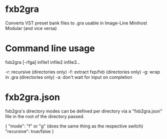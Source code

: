 # fxb2gra
Converts VST preset bank files to .gra usable in Image-Line Minihost Modular (and vice versa)

# Command line usage
fxb2gra [-rfga] infile1 infile2 infile3...

-r: recursive (directories only)
-f: extract fxp/fxb (directories only)
-g: wrap in .gra (directories only)
-a: don't wait for input on completion

# fxb2gra.json
fxb2gra's directory modes can be defined per directory via a "fxb2gra.json" file in the root of the directory passed.

{
   "mode": "f" or "g" (does the same thing as the respective switch)
   "recursive": true/false
}
